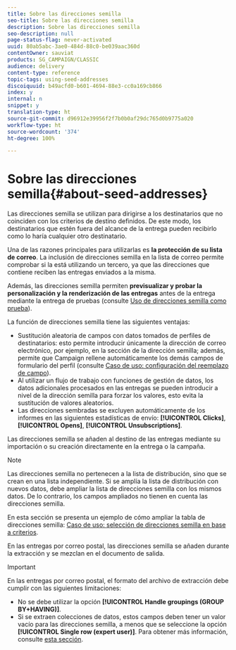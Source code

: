 ```yaml
---
title: Sobre las direcciones semilla
seo-title: Sobre las direcciones semilla
description: Sobre las direcciones semilla
seo-description: null
page-status-flag: never-activated
uuid: 80ab5abc-3ae0-484d-88c0-be039aac360d
contentOwner: sauviat
products: SG_CAMPAIGN/CLASSIC
audience: delivery
content-type: reference
topic-tags: using-seed-addresses
discoiquuid: b49acfd0-b601-4694-88e3-cc0a169cb866
index: y
internal: n
snippet: y
translation-type: ht
source-git-commit: d96912e39956f2f7b0b0af29dc765d0b9775a020
workflow-type: ht
source-wordcount: '374'
ht-degree: 100%

---
```



# Sobre las direcciones semilla{#about-seed-addresses}

Las direcciones semilla se utilizan para dirigirse a los destinatarios que no coinciden con los criterios de destino definidos. De este modo, los destinatarios que estén fuera del alcance de la entrega pueden recibirlo como lo haría cualquier otro destinatario.

Una de las razones principales para utilizarlas es **la protección de su lista de correo**. La inclusión de direcciones semilla en la lista de correo permite comprobar si la está utilizando un tercero, ya que las direcciones que contiene reciben las entregas enviados a la misma.

Además, las direcciones semilla permiten **previsualizar y probar la personalización y la renderización de las entregas** antes de la entrega mediante la entrega de pruebas (consulte [Uso de direcciones semilla como prueba](../../delivery/using/steps-defining-the-target-population.md#using-seed-addresses-as-proof)).

La función de direcciones semilla tiene las siguientes ventajas:

* Sustitución aleatoria de campos con datos tomados de perfiles de destinatarios: esto permite introducir únicamente la dirección de correo electrónico, por ejemplo, en la sección de la dirección semilla; además, permite que Campaign rellene automáticamente los demás campos de formulario del perfil (consulte [Caso de uso: configuración del reemplazo de campo](../../delivery/using/use-case--configuring-the-field-substitution.md)).
* Al utilizar un flujo de trabajo con funciones de gestión de datos, los datos adicionales procesados en las entregas se pueden introducir a nivel de la dirección semilla para forzar los valores, esto evita la sustitución de valores aleatorios.
* Las direcciones sembradas se excluyen automáticamente de los informes en las siguientes estadísticas de envío: **[!UICONTROL Clicks]**, **[!UICONTROL Opens]**, **[!UICONTROL Unsubscriptions]**.

Las direcciones semilla se añaden al destino de las entregas mediante su importación o su creación directamente en la entrega o la campaña.

>[!NOTE]
>
>Las direcciones semilla no pertenecen a la lista de distribución, sino que se crean en una lista independiente. Si se amplía la lista de distribución con nuevos datos, debe ampliar la lista de direcciones semilla con los mismos datos. De lo contrario, los campos ampliados no tienen en cuenta las direcciones semilla.
>
>En esta sección se presenta un ejemplo de cómo ampliar la tabla de direcciones semilla: [Caso de uso: selección de direcciones semilla en base a criterios](../../delivery/using/use-case--selecting-seed-addresses-on-criteria.md).

En las entregas por correo postal, las direcciones semilla se añaden durante la extracción y se mezclan en el documento de salida.

>[!IMPORTANT]
>
>En las entregas por correo postal, el formato del archivo de extracción debe cumplir con las siguientes limitaciones:
>
>* No se debe utilizar la opción **[!UICONTROL Handle groupings (GROUP BY+HAVING)]**.
>* Si se extraen colecciones de datos, estos campos deben tener un valor vacío para las direcciones semilla, a menos que se seleccione la opción **[!UICONTROL Single row (expert user)]**. Para obtener más información, consulte [esta sección](../../platform/using/exporting-data.md#step-7---data-formatting).

>


